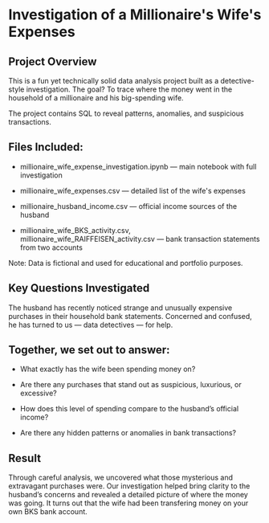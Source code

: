 # Investigation of a Millionaire's Wife's Expenses

## Project Overview

This is a fun yet technically solid data analysis project built as a detective-style investigation. The goal? To trace where the money went in the household of a millionaire and his big-spending wife.

The project contains SQL to reveal patterns, anomalies, and suspicious transactions.

## Files Included:
- millionaire_wife_expense_investigation.ipynb — main notebook with full investigation

- millionaire_wife_expenses.csv — detailed list of the wife's expenses

- millionaire_husband_income.csv — official income sources of the husband

- millionaire_wife_BKS_activity.csv, millionaire_wife_RAIFFEISEN_activity.csv — bank transaction statements from two accounts

Note: Data is fictional and used for educational and portfolio purposes.

## Key Questions Investigated

The husband has recently noticed strange and unusually expensive purchases in their household bank statements. Concerned and confused, he has turned to us — data detectives — for help.

## Together, we set out to answer:

- What exactly has the wife been spending money on?

- Are there any purchases that stand out as suspicious, luxurious, or excessive?

- How does this level of spending compare to the husband’s official income?

- Are there any hidden patterns or anomalies in bank transactions?

## Result
Through careful analysis, we uncovered what those mysterious and extravagant purchases were.
Our investigation helped bring clarity to the husband’s concerns and revealed a detailed picture of where the money was going.
It turns out that the wife had been transfering money on your own BKS bank account.


